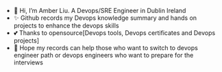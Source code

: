 - 👋 Hi, I’m Amber Liu. A Devops/SRE Engineer in Dublin Ireland
- ✨ Github records my Devops knowledge summary and hands on projects to enhance the devops skills
- 💕 Thanks to opensource[Devops tools, Devops certificates and Devops projects]
- 👀 Hope my records can help those who want to switch to devops engineer path or devops engineers who want to prepare for the interviews
